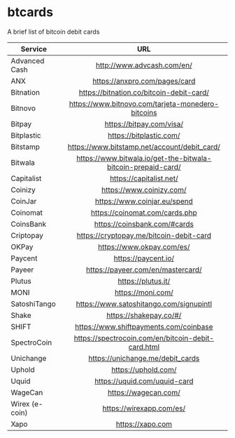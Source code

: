 # btcards
A brief list of bitcoin debit cards

| Service | URL |
| ------------- |:-------------:|
|	Advanced Cash	|	http://www.advcash.com/en/	|
|	ANX	|	https://anxpro.com/pages/card	|
|	Bitnation	|	https://bitnation.co/bitcoin-debit-card/	|
|	Bitnovo	|	https://www.bitnovo.com/tarjeta-monedero-bitcoins	|
|	Bitpay	|	https://bitpay.com/visa/	|
|	Bitplastic	|	https://bitplastic.com/	|
|	Bitstamp	|	https://www.bitstamp.net/account/debit_card/	|
|	Bitwala	|	https://www.bitwala.io/get-the-bitwala-bitcoin-prepaid-card/	|
|	Capitalist	|	https://capitalist.net/	|
|	Coinizy	|	https://www.coinizy.com/	|
|	CoinJar	|	https://www.coinjar.eu/spend	|
|	Coinomat	|	https://coinomat.com/cards.php	|
|	CoinsBank	|	https://coinsbank.com/#cards	|
|	Criptopay	|	https://cryptopay.me/bitcoin-debit-card	|
|	OKPay	|	https://www.okpay.com/es/	|
|	Paycent	|	https://paycent.io/	|
|	Payeer	|	https://payeer.com/en/mastercard/	|
|	Plutus	|	https://plutus.it/	|
|	MONI	|	https://moni.com/	|
|	SatoshiTango	|	https://www.satoshitango.com/signupintl	|
|	Shake	|	https://shakepay.co/#/	|
|	SHIFT	|	https://www.shiftpayments.com/coinbase	|
|	SpectroCoin	|	https://spectrocoin.com/en/bitcoin-debit-card.html	|
|	Unichange	|	https://unichange.me/debit_cards	|
|	Uphold	|	https://uphold.com/	|
|	Uquid	|	https://uquid.com/uquid-card	|
|	WageCan	|	https://wagecan.com/	|
|	Wirex (e-coin)	|	https://wirexapp.com/es/	|
|	Xapo	|	https://xapo.com	|
